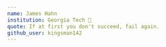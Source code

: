 ```yaml
---
name: James Hahn
institution: Georgia Tech 🚩 
quote: If at first you don't succeed, fail again.
github_user: kingsman142
---
```

